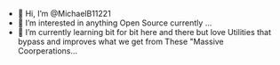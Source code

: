 - 👋 Hi, I’m @MichaelB11221
- 👀 I’m interested in anything Open Source currently ...
- 🌱 I’m currently learning bit for bit here and there but love Utilities that bypass and improves what we get from These "Massive Coorperations...

<!---
MichaelB11221/MichaelB11221 is a ✨ special ✨ repository because its `README.md` (this file) appears on your GitHub profile.
You can click the Preview link to take a look at your changes.
--->
